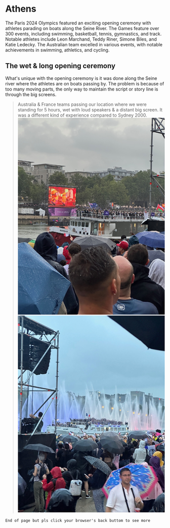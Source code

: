 # Athens

The Paris 2024 Olympics featured an exciting opening ceremony with athletes parading on boats along the Seine River. The Games feature over 300 events, including swimming, basketball, tennis, gymnastics, and track. Notable athletes include Leon Marchand, Teddy Riner, Simone Biles, and Katie Ledecky. The Australian team excelled in various events, with notable achievements in swimming, athletics, and cycling.

## The wet & long opening ceremony

What's unique with the opening ceremony is it was done along the Seine river where the athletes are on boats passing by. The problem is because of too many moving parts, the only way to maintain the script or story line is through the big screens.
> Australia & France teams passing our location where we were standing for 5 hours, wet with loud speakers & a distant big screen. It was a different kind of experience compared to Sydney 2000.
![open1](./open1.jpeg)
![openFra](./openFra.jpeg)


```
End of page but pls click your browser's back buttom to see more
```
